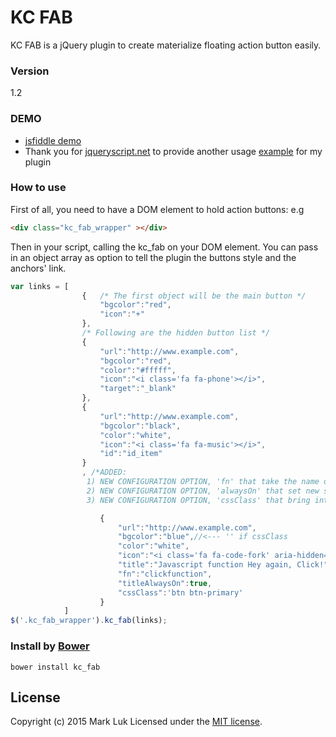 # KC FAB

KC FAB is a jQuery plugin to create materialize floating action button easily.

### Version
1.2

### DEMO

- [jsfiddle demo]
- Thank you for [jqueryscript.net] to provide another usage [example] for my plugin


### How to use

First of all, you need to have a DOM element to hold action buttons:
e.g
```html
<div class="kc_fab_wrapper" ></div>
```
Then in your script, calling the kc_fab on your DOM element.
You can pass in an object array as option to tell the plugin the buttons style and the anchors' link.
```js
var links = [
                {   /* The first object will be the main button */
                    "bgcolor":"red",
                    "icon":"+"
                },
                /* Following are the hidden button list */
                {
                    "url":"http://www.example.com",
                    "bgcolor":"red",
                    "color":"#fffff",
                    "icon":"<i class='fa fa-phone'></i>",
                    "target":"_blank"
                },
                {
                    "url":"http://www.example.com",
                    "bgcolor":"black",
                    "color":"white",
                    "icon":"<i class='fa fa-music'></i>",
                    "id":"id_item"
                }
                , /*ADDED:
                 1) NEW CONFIGURATION OPTION, 'fn' that take the name of the function declared in the global scope
                 2) NEW CONFIGURATION OPTION, 'alwaysOn' that set new style that make always visible the title
                 3) NEW CONFIGURATION OPTION, 'cssClass' that bring into component existing style like bootstrap , if you use this, bgcolor doesn't have effect on the button */

                    {
                        "url":"http://www.example.com",
                        "bgcolor":"blue",//<--- '' if cssClass
                        "color":"white",
                        "icon":"<i class='fa fa-code-fork' aria-hidden='true'></i>",
                        "title":"Javascript function Hey again, Click!",
                        "fn":"clickfunction",
                        "titleAlwaysOn":true,
                        "cssClass":'btn btn-primary'
                    }
            ]
$('.kc_fab_wrapper').kc_fab(links);
```

### Install by [Bower]
```nodejs
bower install kc_fab
```

License
----

Copyright (c) 2015 Mark Luk Licensed under the [MIT license].

[jsfiddle demo]: https://jsfiddle.net/katrinluk/8wxho9cw/3/
[jqueryscript.net]: http://www.jqueryscript.net/menu/Material-Design-Floating-Action-Button-with-jQuery-KC-FAB.html
[example]: http://www.jqueryscript.net/demo/Material-Design-Floating-Action-Button-with-jQuery-KC-FAB/
[Bower]: http://libraries.io/bower/kc_fab
[MIT license]: https://github.com/katrincwl/kc_fab/blob/master/LICENSE
